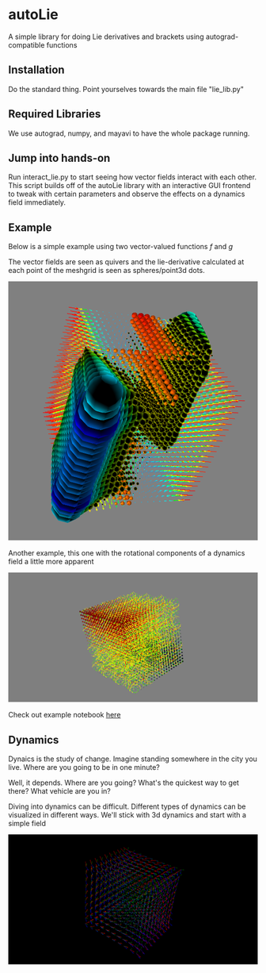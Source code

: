 # autoLie

A simple library for doing Lie derivatives and brackets using autograd-compatible functions

## Installation

Do the standard thing. Point yourselves towards the main file "lie_lib.py"

## Required Libraries
We use autograd, numpy, and mayavi to have the whole package running.

## Jump into hands-on
Run interact_lie.py to start seeing how vector fields interact with each other.
This script builds off of the autoLie library with an interactive GUI frontend to tweak with certain parameters and observe the effects on a dynamics field immediately.

## Example
Below is a simple example using two vector-valued functions $f$ and $g$

The vector fields are seen as quivers and the lie-derivative calculated at each point of the meshgrid is seen as spheres/point3d dots.

![Example Directional Derivatives](imgs/snapshot.png)

Another example, this one with the rotational components of a dynamics field a little more apparent

![Example rotational field](imgs/snapshot2.png)

Check out example notebook [here]()

## Dynamics
Dynaics is the study of change.
Imagine standing somewhere in the city you live.
Where are you going to be in one minute?

Well, it depends.
Where are you going?
What's the quickest way to get there?
What vehicle are you in?

Diving into dynamics can be difficult.
Different types of dynamics can be visualized in different ways.
We'll stick with 3d dynamics and start with a simple field

![A linear field with no rotation](imgs/2.png)
